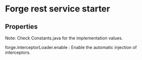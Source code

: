 # Forge rest service starter

## Properties

Note: Check Constants.java for the implementation values.

forge.interceptorLoader.enable : Enable the automatic injection of interceptors.